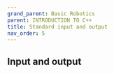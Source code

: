 ```yaml
---
grand_parent: Basic Robotics
parent: INTRODUCTION TO C++
title: Standard input and output
nav_order: 5
---
```


 Input and output
--------------------------------------------------------------------------------

